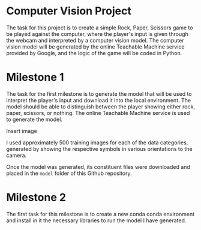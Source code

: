 # Computer Vision Project

The task for this project is to create a simple Rock, Paper, Scissors game to be played against the computer, where the player's input is given through the webcam and interpreted by a computer vision model. The computer vision model will be generated by the online Teachable Machine service provided by Google, and the logic of the game will be coded in Python.

# Milestone 1

The task for the first milestone is to generate the model that will be used to interpret the player's input and download it into the local environment. The model should be able to distinguish between the player showing either rock, paper, scissors, or nothing. The online Teachable Machine service is used to generate the model. 

Insert image

I used approximately 500 training images for each of the data categories, generated by showing the respective symbols in various orientations to the camera.

Once the model was generated, its constituent files were downloaded and placed in the `model` folder of this Github repository.

# Milestone 2

The first task for this milestone is to create a new conda conda environment and install in it the necessary libraries to run the model I have generated.